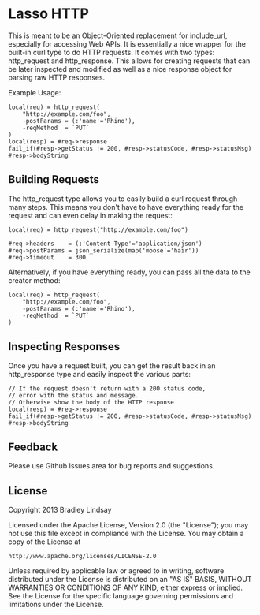 # Lasso HTTP

This is meant to be an Object-Oriented replacement for include_url, especially
for accessing Web APIs. It is essentially a nice wrapper for the built-in curl
type to do HTTP requests. It comes with two types: http_request and
http_response. This allows for creating requests that can be later inspected
and modified as well as a nice response object for parsing raw HTTP responses.

Example Usage:

    local(req) = http_request(
        "http://example.com/foo",
        -postParams = (:'name'='Rhino'),
        -reqMethod  = `PUT`
    )
    local(resp) = #req->response
    fail_if(#resp->getStatus != 200, #resp->statusCode, #resp->statusMsg)
    #resp->bodyString


## Building Requests

The http_request type allows you to easily build a curl request through many
steps. This means you don't have to have everything ready for the request and
can even delay in making the request:

    local(req) = http_request("http://example.com/foo")

    #req->headers    = (:'Content-Type'='application/json')
    #req->postParams = json_serialize(map('moose'='hair'))
    #req->timeout    = 300

Alternatively, if you have everything ready, you can pass all the data to the
creator method:

    local(req) = http_request(
        "http://example.com/foo",
        -postParams = (:'name'='Rhino'),
        -reqMethod  = `PUT`
    )


## Inspecting Responses

Once you have a request built, you can get the result back in an http_response
type and easily inspect the various parts:

    // If the request doesn't return with a 200 status code,
    // error with the status and message.
    // Otherwise show the body of the HTTP response
    local(resp) = #req->response
    fail_if(#resp->getStatus != 200, #resp->statusCode, #resp->statusMsg)
    #resp->bodyString


## Feedback

Please use Github Issues area for bug reports and suggestions.


## License

Copyright 2013 Bradley Lindsay

Licensed under the Apache License, Version 2.0 (the "License");
you may not use this file except in compliance with the License.
You may obtain a copy of the License at

    http://www.apache.org/licenses/LICENSE-2.0

Unless required by applicable law or agreed to in writing, software
distributed under the License is distributed on an "AS IS" BASIS,
WITHOUT WARRANTIES OR CONDITIONS OF ANY KIND, either express or implied.
See the License for the specific language governing permissions and
limitations under the License.